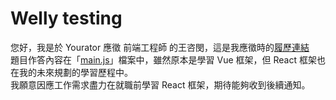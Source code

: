 # Welly testing

您好，我是於 Yourator 應徵 前端工程師 的王咨閔，這是我應徵時的[履歷連結](https://www.yourator.co/r/60db8274-baa2-4e14-aac6-2535ccd8a8e0)  
題目作答內容在「[main.js](https://github.com/minnnn7716/wellyTest/blob/main/main.js)」檔案中，雖然原本是學習 Vue 框架，但 React 框架也在我的未來規劃的學習歷程中。  
我願意因應工作需求盡力在就職前學習 React 框架，期待能夠收到後續通知。
